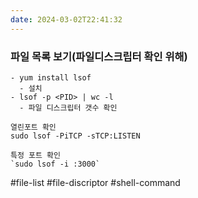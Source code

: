 ```yaml
---
date: 2024-03-02T22:41:32
---
```

### 파일 목록 보기(파일디스크립터 확인 위해)

```
- yum install lsof
  - 설치
- lsof -p <PID> | wc -l
  - 파일 디스크립터 갯수 확인

열린포트 확인
sudo lsof -PiTCP -sTCP:LISTEN

특정 포트 확인
`sudo lsof -i :3000`
```

#file-list
#file-discriptor
#shell-command 